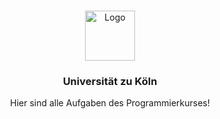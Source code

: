 
<!-- PROJECT LOGO -->
<br />
<p align="center">
  <a href="https://upload.wikimedia.org/wikipedia/commons/thumb/c/c7/SiegelUniK%C3%B6ln.svg/1920px-SiegelUniK%C3%B6ln.svg.png">
    <img src="images/logo.png" alt="Logo" width="80" height="80">
  </a>

  <h3 align="center">Universit&auml;t zu K&ouml;ln</h3>

  <p align="center">
    Hier sind alle Aufgaben des Programmierkurses!
    <br />
  </p>
</p>



